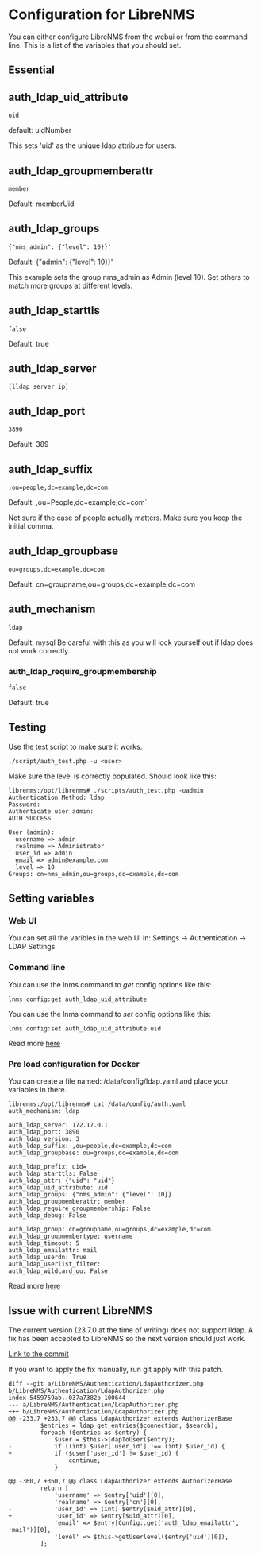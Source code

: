 # Configuration for LibreNMS

You can either configure LibreNMS from the webui or from the command line. This is a list of the variables that you should set.

## Essential

## auth_ldap_uid_attribute

```    
uid
```
default: uidNumber

This sets 'uid' as the unique ldap attribue for users.

## auth_ldap_groupmemberattr

```
member
```
Default: memberUid

## auth_ldap_groups

```'
{"nms_admin": {"level": 10}}'
```
Default: {"admin": {"level": 10}}'

This example sets the group nms_admin as Admin (level 10).
Set others to match more groups at different levels.

## auth_ldap_starttls

```
false
```
Default: true

## auth_ldap_server

```
[lldap server ip]
```

## auth_ldap_port

```
3890
```
Default: 389

## auth_ldap_suffix

```
,ou=people,dc=example,dc=com
```

Default: ,ou=People,dc=example,dc=com`

Not sure if the case of people actually matters.
Make sure you keep the initial comma.

## auth_ldap_groupbase

```
ou=groups,dc=example,dc=com
```
Default: cn=groupname,ou=groups,dc=example,dc=com

## auth_mechanism

```
ldap
```
Default: mysql
Be careful with this as you will lock yourself out if ldap does not work correctly.

### auth_ldap_require_groupmembership

```
false
```
Default: true

## Testing

Use the test script to make sure it works.
```
./script/auth_test.php -u <user>
```
Make sure the level is correctly populated. Should look like this:

```
librenms:/opt/librenms# ./scripts/auth_test.php -uadmin
Authentication Method: ldap
Password:
Authenticate user admin:
AUTH SUCCESS

User (admin):
  username => admin
  realname => Administrator
  user_id => admin
  email => admin@example.com
  level => 10
Groups: cn=nms_admin,ou=groups,dc=example,dc=com
```

## Setting variables

### Web UI

You can set all the varibles in the web UI in: Settings -> Authentication -> LDAP Settings

### Command line

You can use the lnms command to *get* config options like this:
```
lnms config:get auth_ldap_uid_attribute
```

You can use the lnms command to *set* config options like this:
```
lnms config:set auth_ldap_uid_attribute uid
```

Read more [here](https://docs.librenms.org/Support/Configuration/)

### Pre load configuration for Docker

You can create a file named: /data/config/ldap.yaml and place your variables in there.

```
librenms:/opt/librenms# cat /data/config/auth.yaml
auth_mechanism: ldap

auth_ldap_server: 172.17.0.1
auth_ldap_port: 3890
auth_ldap_version: 3
auth_ldap_suffix: ,ou=people,dc=example,dc=com
auth_ldap_groupbase: ou=groups,dc=example,dc=com

auth_ldap_prefix: uid=
auth_ldap_starttls: False
auth_ldap_attr: {"uid": "uid"}
auth_ldap_uid_attribute: uid
auth_ldap_groups: {"nms_admin": {"level": 10}}
auth_ldap_groupmemberattr: member
auth_ldap_require_groupmembership: False
auth_ldap_debug: False

auth_ldap_group: cn=groupname,ou=groups,dc=example,dc=com
auth_ldap_groupmembertype: username
auth_ldap_timeout: 5
auth_ldap_emailattr: mail
auth_ldap_userdn: True
auth_ldap_userlist_filter:
auth_ldap_wildcard_ou: False
```

Read more [here](https://github.com/librenms/docker#configuration-management)

## Issue with current LibreNMS

The current version (23.7.0 at the time of writing) does not support lldap. A fix has been accepted to LibreNMS so the next version should just work.

[Link to the commit](https://github.com/librenms/librenms/commit/a71ca98fac1a75753b102be8b3644c4c3ee1a624)

If you want to apply the fix manually, run git apply with this patch.

```
diff --git a/LibreNMS/Authentication/LdapAuthorizer.php b/LibreNMS/Authentication/LdapAuthorizer.php
index 5459759ab..037a7382b 100644
--- a/LibreNMS/Authentication/LdapAuthorizer.php
+++ b/LibreNMS/Authentication/LdapAuthorizer.php
@@ -233,7 +233,7 @@ class LdapAuthorizer extends AuthorizerBase
         $entries = ldap_get_entries($connection, $search);
         foreach ($entries as $entry) {
             $user = $this->ldapToUser($entry);
-            if ((int) $user['user_id'] !== (int) $user_id) {
+            if ($user['user_id'] != $user_id) {
                 continue;
             }
 
@@ -360,7 +360,7 @@ class LdapAuthorizer extends AuthorizerBase
         return [
             'username' => $entry['uid'][0],
             'realname' => $entry['cn'][0],
-            'user_id' => (int) $entry[$uid_attr][0],
+            'user_id' => $entry[$uid_attr][0],
             'email' => $entry[Config::get('auth_ldap_emailattr', 'mail')][0],
             'level' => $this->getUserlevel($entry['uid'][0]),
         ];
```